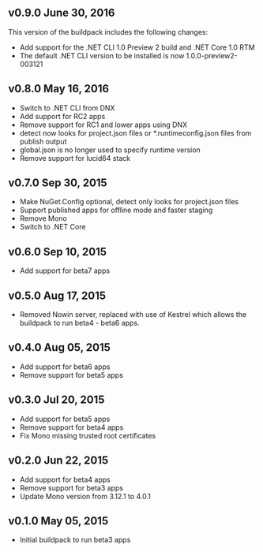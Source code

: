 ## v0.9.0 June 30, 2016

This version of the buildpack includes the following changes:

- Add support for the .NET CLI 1.0 Preview 2 build and .NET Core 1.0 RTM
- The default .NET CLI version to be installed is now 1.0.0-preview2-003121

## v0.8.0 May 16, 2016
- Switch to .NET CLI from DNX
- Add support for RC2 apps
- Remove support for RC1 and lower apps using DNX
- detect now looks for project.json files or *.runtimeconfig.json files from publish output
- global.json is no longer used to specify runtime version
- Remove support for lucid64 stack

## v0.7.0 Sep 30, 2015
- Make NuGet.Config optional, detect only looks for project.json files
- Support published apps for offline mode and faster staging
- Remove Mono
- Switch to .NET Core

## v0.6.0 Sep 10, 2015
- Add support for beta7 apps

## v0.5.0 Aug 17, 2015

- Removed Nowin server, replaced with use of Kestrel which allows the buildpack to run beta4 - beta6 apps.

## v0.4.0 Aug 05, 2015

- Add support for beta6 apps
- Remove support for beta5 apps

## v0.3.0 Jul 20, 2015

- Add support for beta5 apps
- Remove support for beta4 apps
- Fix Mono missing trusted root certificates

## v0.2.0 Jun 22, 2015

- Add support for beta4 apps
- Remove support for beta3 apps
- Update Mono version from 3.12.1 to 4.0.1

## v0.1.0 May 05, 2015

- Initial buildpack to run beta3 apps
